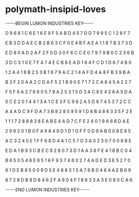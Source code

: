 # polymath-insipid-loves

-----BEGIN LUMON INDUSTRIES KEY-----

D 9 6 8 1 C 6 E 1 6 E 9 F 5 A B D 4 5 7 D D 7 9 9 5 C 1 2 8 F 7

E B 3 D D A E C B 2 B 6 3 C F 0 E 4 B F A E A 1 1 8 7 B 3 7 3 D

E D 8 0 A D 2 A F 2 F 0 D 3 0 F 6 C C E 0 7 9 7 9 B 0 C 2 3 6 B

3 D C 5 1 0 E 7 F 4 7 4 E C B 8 E A D 1 6 4 F C D 1 D 6 7 4 B 0

1 2 A 4 1 8 B 2 5 3 B 1 9 7 9 A C 2 1 4 A F D 4 A 8 F B 3 9 B A

B 3 F 2 0 A A 2 C D A F 5 2 1 B 9 0 E 7 1 7 2 C A 6 4 5 A 2 2 7

F 5 F 6 A 2 7 6 6 0 5 7 9 A 2 5 3 1 5 D 3 A C 8 E 4 2 8 A 5 D A

0 C E 2 0 1 4 4 1 3 A 1 C E 3 F C 9 6 2 A 5 D 6 7 4 5 3 7 2 C C

A 4 A D C 9 F D A 7 3 B 8 2 8 5 9 5 9 1 D 8 B 4 8 6 3 3 5 F 2 E

1 1 1 7 2 8 8 8 3 8 E A B E 4 A D 7 C F E 2 4 0 1 9 A 6 8 D A E

2 9 9 2 0 1 B 0 F A 9 8 4 9 D 1 D 1 D F F 0 D 9 A B 0 0 8 E 8 5

A C 3 2 4 5 E 1 F F 6 8 D 4 A 1 C 5 7 D 3 A 0 2 3 0 7 0 0 6 B E

E D A 1 B 9 3 C B E C 9 2 8 0 7 3 D 1 A A 3 8 F E 4 1 8 B C 0 4

B 6 5 0 5 4 6 E 6 5 1 6 F 9 3 7 4 6 0 2 7 4 A D E D 3 E 5 2 7 0

8 1 D E B 8 5 0 0 9 D 5 E 4 8 8 3 1 5 A 7 6 B 0 4 6 4 A E B 6 9

8 7 2 8 D B 8 D 8 4 6 2 F A 9 0 4 F 1 8 8 3 3 A 3 E 0 8 0 C A 6

-----END LUMON INDUSTRIES KEY-----
